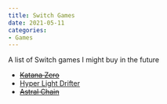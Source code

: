 ```yaml
---
title: Switch Games
date: 2021-05-11
categories:
- Games
---
```

A list of Switch games I might buy in the future

* ~~[Katana Zero](https://www.nintendo.com/games/detail/katana-zero-switch/)~~
* [Hyper Light Drifter](https://www.nintendo.com/games/detail/hyper-light-drifter-special-edition-switch/)
* ~~[Astral Chain](https://www.nintendo.com/games/detail/astral-chain-switch/)~~
